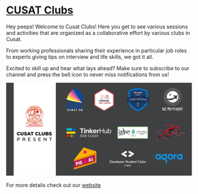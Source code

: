 # [CUSAT Clubs](https://cusat-clubs.github.io//)




Hey peeps! Welcome to Cusat Clubs! Here you get to see various sessions and activities that are organized as a collaborative effort by various clubs in Cusat.

From working professionals sharing their experience in particular job roles to experts giving tips on interview and life skills, we got it all. 

Excited to skill up and hear what lays ahead? Make sure to subscribe to our channel and press the bell icon to never miss notifications from us!





![Cusat clubs](https://github.com/cusat-clubs/Past-events/blob/master/assets/images/Event%20Brite%20Banner.png)


For more details check out our [website](https://cusat-clubs.github.io//)
